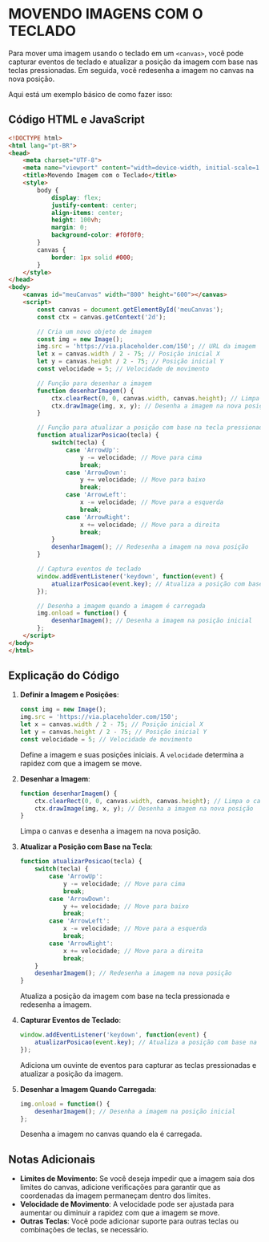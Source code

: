 # MOVENDO IMAGENS COM O TECLADO
Para mover uma imagem usando o teclado em um `<canvas>`, você pode capturar eventos de teclado e atualizar a posição da imagem com base nas teclas pressionadas. Em seguida, você redesenha a imagem no canvas na nova posição.

Aqui está um exemplo básico de como fazer isso:

## Código HTML e JavaScript
```html
<!DOCTYPE html>
<html lang="pt-BR">
<head>
    <meta charset="UTF-8">
    <meta name="viewport" content="width=device-width, initial-scale=1.0">
    <title>Movendo Imagem com o Teclado</title>
    <style>
        body {
            display: flex;
            justify-content: center;
            align-items: center;
            height: 100vh;
            margin: 0;
            background-color: #f0f0f0;
        }
        canvas {
            border: 1px solid #000;
        }
    </style>
</head>
<body>
    <canvas id="meuCanvas" width="800" height="600"></canvas>
    <script>
        const canvas = document.getElementById('meuCanvas');
        const ctx = canvas.getContext('2d');

        // Cria um novo objeto de imagem
        const img = new Image();
        img.src = 'https://via.placeholder.com/150'; // URL da imagem
        let x = canvas.width / 2 - 75; // Posição inicial X
        let y = canvas.height / 2 - 75; // Posição inicial Y
        const velocidade = 5; // Velocidade de movimento

        // Função para desenhar a imagem
        function desenharImagem() {
            ctx.clearRect(0, 0, canvas.width, canvas.height); // Limpa o canvas
            ctx.drawImage(img, x, y); // Desenha a imagem na nova posição
        }

        // Função para atualizar a posição com base na tecla pressionada
        function atualizarPosicao(tecla) {
            switch(tecla) {
                case 'ArrowUp':
                    y -= velocidade; // Move para cima
                    break;
                case 'ArrowDown':
                    y += velocidade; // Move para baixo
                    break;
                case 'ArrowLeft':
                    x -= velocidade; // Move para a esquerda
                    break;
                case 'ArrowRight':
                    x += velocidade; // Move para a direita
                    break;
            }
            desenharImagem(); // Redesenha a imagem na nova posição
        }

        // Captura eventos de teclado
        window.addEventListener('keydown', function(event) {
            atualizarPosicao(event.key); // Atualiza a posição com base na tecla pressionada
        });

        // Desenha a imagem quando a imagem é carregada
        img.onload = function() {
            desenharImagem(); // Desenha a imagem na posição inicial
        };
    </script>
</body>
</html>
```

## Explicação do Código
1. **Definir a Imagem e Posições**:
   ```javascript
   const img = new Image();
   img.src = 'https://via.placeholder.com/150';
   let x = canvas.width / 2 - 75; // Posição inicial X
   let y = canvas.height / 2 - 75; // Posição inicial Y
   const velocidade = 5; // Velocidade de movimento
   ```
   Define a imagem e suas posições iniciais. A `velocidade` determina a rapidez com que a imagem se move.

2. **Desenhar a Imagem**:
   ```javascript
   function desenharImagem() {
       ctx.clearRect(0, 0, canvas.width, canvas.height); // Limpa o canvas
       ctx.drawImage(img, x, y); // Desenha a imagem na nova posição
   }
   ```
   Limpa o canvas e desenha a imagem na nova posição.

3. **Atualizar a Posição com Base na Tecla**:
   ```javascript
   function atualizarPosicao(tecla) {
       switch(tecla) {
           case 'ArrowUp':
               y -= velocidade; // Move para cima
               break;
           case 'ArrowDown':
               y += velocidade; // Move para baixo
               break;
           case 'ArrowLeft':
               x -= velocidade; // Move para a esquerda
               break;
           case 'ArrowRight':
               x += velocidade; // Move para a direita
               break;
       }
       desenharImagem(); // Redesenha a imagem na nova posição
   }
   ```
   Atualiza a posição da imagem com base na tecla pressionada e redesenha a imagem.

4. **Capturar Eventos de Teclado**:
   ```javascript
   window.addEventListener('keydown', function(event) {
       atualizarPosicao(event.key); // Atualiza a posição com base na tecla pressionada
   });
   ```
   Adiciona um ouvinte de eventos para capturar as teclas pressionadas e atualizar a posição da imagem.

5. **Desenhar a Imagem Quando Carregada**:
   ```javascript
   img.onload = function() {
       desenharImagem(); // Desenha a imagem na posição inicial
   };
   ```
   Desenha a imagem no canvas quando ela é carregada.

## Notas Adicionais
- **Limites de Movimento**: Se você deseja impedir que a imagem saia dos limites do canvas, adicione verificações para garantir que as coordenadas da imagem permaneçam dentro dos limites.
- **Velocidade de Movimento**: A velocidade pode ser ajustada para aumentar ou diminuir a rapidez com que a imagem se move.
- **Outras Teclas**: Você pode adicionar suporte para outras teclas ou combinações de teclas, se necessário.

